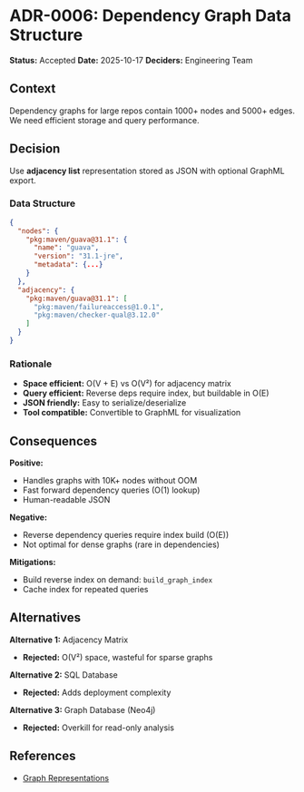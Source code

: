 # ADR-0006: Dependency Graph Data Structure

**Status:** Accepted
**Date:** 2025-10-17
**Deciders:** Engineering Team

## Context

Dependency graphs for large repos contain 1000+ nodes and 5000+ edges. We need efficient storage and query performance.

## Decision

Use **adjacency list** representation stored as JSON with optional GraphML export.

### Data Structure

```json
{
  "nodes": {
    "pkg:maven/guava@31.1": {
      "name": "guava",
      "version": "31.1-jre",
      "metadata": {...}
    }
  },
  "adjacency": {
    "pkg:maven/guava@31.1": [
      "pkg:maven/failureaccess@1.0.1",
      "pkg:maven/checker-qual@3.12.0"
    ]
  }
}
```

### Rationale

- **Space efficient:** O(V + E) vs O(V²) for adjacency matrix
- **Query efficient:** Reverse deps require index, but buildable in O(E)
- **JSON friendly:** Easy to serialize/deserialize
- **Tool compatible:** Convertible to GraphML for visualization

## Consequences

**Positive:**
- Handles graphs with 10K+ nodes without OOM
- Fast forward dependency queries (O(1) lookup)
- Human-readable JSON

**Negative:**
- Reverse dependency queries require index build (O(E))
- Not optimal for dense graphs (rare in dependencies)

**Mitigations:**
- Build reverse index on demand: `build_graph_index`
- Cache index for repeated queries

## Alternatives

**Alternative 1:** Adjacency Matrix
- **Rejected:** O(V²) space, wasteful for sparse graphs

**Alternative 2:** SQL Database
- **Rejected:** Adds deployment complexity

**Alternative 3:** Graph Database (Neo4j)
- **Rejected:** Overkill for read-only analysis

## References
- [Graph Representations](https://en.wikipedia.org/wiki/Graph_(abstract_data_type))
